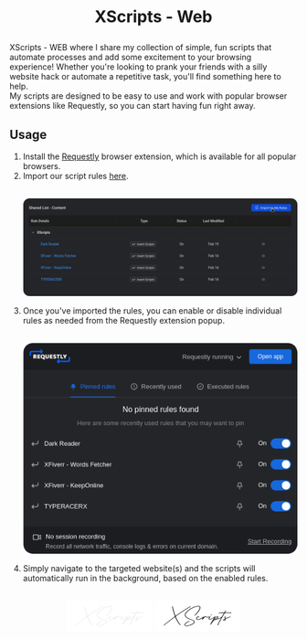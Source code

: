 # <p align="center" id="webxscripts">XScripts - Web</p>

XScripts - WEB where I share my collection of simple, fun scripts that automate processes and add some excitement to your browsing experience! Whether you're looking to prank your friends with a silly website hack or automate a repetitive task, you'll find something here to help.<br/>My scripts are designed to be easy to use and work with popular browser extensions like Requestly, so you can start having fun right away.

## Usage

1) Install the [Requestly](https://requestly.io/) browser extension, which is available for all popular browsers.
2) Import our script rules [here](https://bit.ly/rxs_i). <p align="center" ><br/><a href="#webxscripts"><img src="./assets/importscripts.webp" alt="Import Rules" width="700" /></a><br/></p>
3) Once you've imported the rules, you can enable or disable individual rules as needed from the Requestly extension popup.<p align="center"><br/><a href="#webxscripts"><img src="./assets/managescripts.webp" alt="Manage rules" width="500" /></a><br/></p>
4) Simply navigate to the targeted website(s) and the scripts will automatically run in the background, based on the enabled rules.


<p align="center"><br/>
    <a href="https://github.com/AimadBahdir/XScripts#gh-dark-mode-only" title="XScripts"><img alt="XScripts" src="../assets/xslight.svg#gh-dark-mode-only" width="150" /></a>
    <a href="https://github.com/AimadBahdir/XScripts#gh-light-mode-only" title="XScripts"><img alt="XScripts" src="../assets/xsdark.svg#gh-light-mode-only" width="150" /></a>
</p>